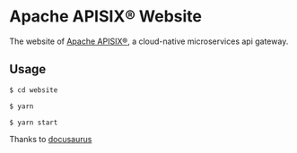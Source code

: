 # Apache APISIX® Website

The website of [Apache APISIX®](https://github.com/apache/apisix), a cloud-native microservices api gateway.

## Usage

```sh
$ cd website

$ yarn

$ yarn start
```

Thanks to [docusaurus](https://docusaurus.io/)
